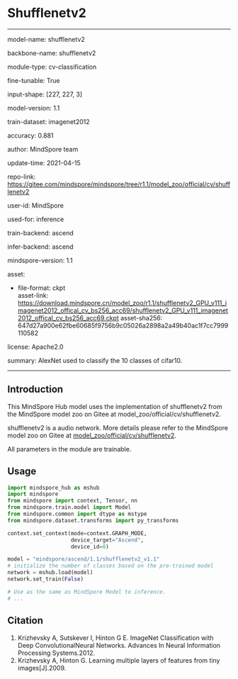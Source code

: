 # Shufflenetv2

---

model-name: shufflenetv2

backbone-name: shufflenetv2

module-type: cv-classification

fine-tunable: True

input-shape: [227, 227, 3]

model-version: 1.1

train-dataset: imagenet2012

accuracy: 0.881

author: MindSpore team

update-time: 2021-04-15

repo-link: <https://gitee.com/mindspore/mindspore/tree/r1.1/model_zoo/official/cv/shufflenetv2>

user-id: MindSpore

used-for: inference

train-backend: ascend

infer-backend: ascend

mindspore-version: 1.1

asset:

-
    file-format: ckpt  
    asset-link: <https://download.mindspore.cn/model_zoo/r1.1/shufflenetv2_GPU_v111_imagenet2012_offical_cv_bs256_acc69/shufflenetv2_GPU_v111_imagenet2012_offical_cv_bs256_acc69.ckpt>
    asset-sha256: 647d27a900e62fbe60685f9756b9c05026a2898a2a49b40ac1f7cc7999110582

license: Apache2.0

summary: AlexNet used to classify the 10 classes of cifar10.

---

## Introduction

This MindSpore Hub model uses the implementation of shufflenetv2 from the MindSpore model zoo on Gitee at model_zoo/official/cv/shufflenetv2.

shufflenetv2 is a audio network. More details please refer to the MindSpore model zoo on Gitee at [model_zoo/official/cv/shufflenetv2](https://gitee.com/mindspore/mindspore/blob/r1.1/model_zoo/official/cv/shufflenetv2/README.md).

All parameters in the module are trainable.

## Usage

```python
import mindspore_hub as mshub
import mindspore
from mindspore import context, Tensor, nn
from mindspore.train.model import Model
from mindspore.common import dtype as mstype
from mindspore.dataset.transforms import py_transforms

context.set_context(mode=context.GRAPH_MODE,
                    device_target="Ascend",
                    device_id=0)

model = "mindspore/ascend/1.1/shufflenetv2_v1.1"
# initialize the number of classes based on the pre-trained model
network = mshub.load(model)
network.set_train(False)

# Use as the same as MindSpore Model to inference.
# ...
```

## Citation

1. Krizhevsky A, Sutskever I, Hinton G E. ImageNet Classification with Deep ConvolutionalNeural Networks. Advances In Neural Information Processing Systems.2012.
2. Krizhevsky A, Hinton G. Learning multiple layers of features from tiny images[J].2009.
